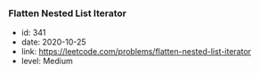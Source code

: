 ### Flatten Nested List Iterator

* id: 341
* date: 2020-10-25
* link: https://leetcode.com/problems/flatten-nested-list-iterator
* level: Medium
